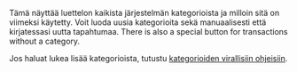 Tämä näyttää luettelon kaikista järjestelmän kategorioista ja milloin sitä on viimeksi käytetty. Voit luoda uusia kategorioita sekä manuaalisesti että kirjatessasi uutta tapahtumaa. There is also a special button for transactions without a category.

Jos haluat lukea lisää kategorioista, tutustu [kategorioiden virallisiin ohjeisiin](https://docs.firefly-iii.org/concepts/categories).